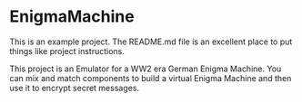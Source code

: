 # EnigmaMachine

This is an example project.  The README.md file is an excellent place to put things like project instructions.

This project is an Emulator for a WW2 era German Enigma Machine.  You can mix and match components to build a virtual Enigma Machine and then use it to encrypt secret messages.
